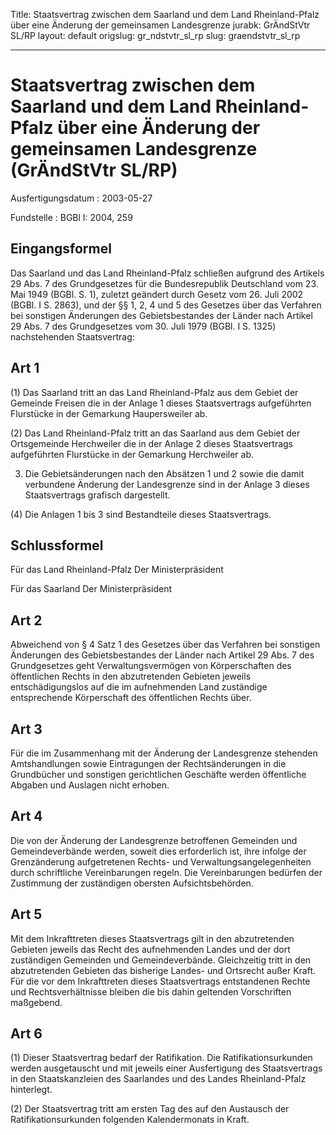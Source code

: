 Title: Staatsvertrag zwischen dem Saarland und dem Land Rheinland-Pfalz über eine
  Änderung der gemeinsamen Landesgrenze
jurabk: GrÄndStVtr SL/RP
layout: default
origslug: gr_ndstvtr_sl_rp
slug: graendstvtr_sl_rp

---

# Staatsvertrag zwischen dem Saarland und dem Land Rheinland-Pfalz über eine Änderung der gemeinsamen Landesgrenze (GrÄndStVtr SL/RP)

Ausfertigungsdatum
:   2003-05-27

Fundstelle
:   BGBl I: 2004, 259



## Eingangsformel

Das Saarland und das Land Rheinland-Pfalz schließen aufgrund des
Artikels 29 Abs. 7 des Grundgesetzes für die Bundesrepublik
Deutschland vom 23. Mai 1949 (BGBl. S. 1), zuletzt geändert durch
Gesetz vom 26. Juli 2002 (BGBl. I S. 2863), und der §§ 1, 2, 4 und 5
des Gesetzes über das Verfahren bei sonstigen Änderungen des
Gebietsbestandes der Länder nach Artikel 29 Abs. 7 des Grundgesetzes
vom 30. Juli 1979 (BGBl. I S. 1325) nachstehenden Staatsvertrag:


## Art 1

(1) Das Saarland tritt an das Land Rheinland-Pfalz aus dem Gebiet der
Gemeinde Freisen die in der Anlage 1 dieses Staatsvertrags
aufgeführten Flurstücke in der Gemarkung Haupersweiler ab.

(2) Das Land Rheinland-Pfalz tritt an das Saarland aus dem Gebiet der
Ortsgemeinde Herchweiler die in der Anlage 2 dieses Staatsvertrags
aufgeführten Flurstücke in der Gemarkung Herchweiler ab.

3) Die Gebietsänderungen nach den Absätzen 1 und 2 sowie die damit
verbundene Änderung der Landesgrenze sind in der Anlage 3 dieses
Staatsvertrags grafisch dargestellt.

(4) Die Anlagen 1 bis 3 sind Bestandteile dieses Staatsvertrags.


## Schlussformel

Für das Land Rheinland-Pfalz
Der Ministerpräsident

Für das Saarland
Der Ministerpräsident


## Art 2

Abweichend von § 4 Satz 1 des Gesetzes über das Verfahren bei
sonstigen Änderungen des Gebietsbestandes der Länder nach Artikel 29
Abs. 7 des Grundgesetzes geht Verwaltungsvermögen von Körperschaften
des öffentlichen Rechts in den abzutretenden Gebieten jeweils
entschädigungslos auf die im aufnehmenden Land zuständige
entsprechende Körperschaft des öffentlichen Rechts über.


## Art 3

Für die im Zusammenhang mit der Änderung der Landesgrenze stehenden
Amtshandlungen sowie Eintragungen der Rechtsänderungen in die
Grundbücher und sonstigen gerichtlichen Geschäfte werden öffentliche
Abgaben und Auslagen nicht erhoben.


## Art 4

Die von der Änderung der Landesgrenze betroffenen Gemeinden und
Gemeindeverbände werden, soweit dies erforderlich ist, ihre infolge
der Grenzänderung aufgetretenen Rechts- und Verwaltungsangelegenheiten
durch schriftliche Vereinbarungen regeln. Die Vereinbarungen bedürfen
der Zustimmung der zuständigen obersten Aufsichtsbehörden.


## Art 5

Mit dem Inkrafttreten dieses Staatsvertrags gilt in den abzutretenden
Gebieten jeweils das Recht des aufnehmenden Landes und der dort
zuständigen Gemeinden und Gemeindeverbände. Gleichzeitig tritt in den
abzutretenden Gebieten das bisherige Landes- und Ortsrecht außer
Kraft. Für die vor dem Inkrafttreten dieses Staatsvertrags
entstandenen Rechte und Rechtsverhältnisse bleiben die bis dahin
geltenden Vorschriften maßgebend.


## Art 6

(1) Dieser Staatsvertrag bedarf der Ratifikation. Die
Ratifikationsurkunden werden ausgetauscht und mit jeweils einer
Ausfertigung des Staatsvertrags in den Staatskanzleien des Saarlandes
und des Landes Rheinland-Pfalz hinterlegt.

(2) Der Staatsvertrag tritt am ersten Tag des auf den Austausch der
Ratifikationsurkunden folgenden Kalendermonats in Kraft.

